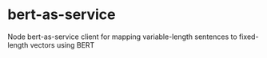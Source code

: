 # bert-as-service
Node bert-as-service client for mapping variable-length sentences to fixed-length vectors using BERT
